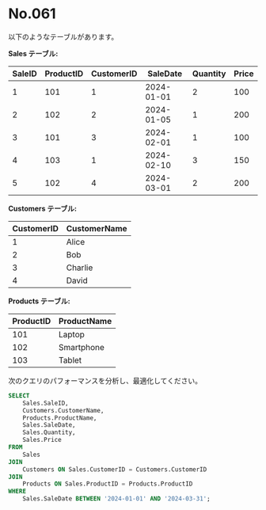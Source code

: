 # No.061

以下のようなテーブルがあります。

**Sales テーブル:**

| SaleID | ProductID | CustomerID | SaleDate   | Quantity | Price |
|--------|-----------|------------|------------|----------|-------|
| 1      | 101       | 1          | 2024-01-01 | 2        | 100   |
| 2      | 102       | 2          | 2024-01-05 | 1        | 200   |
| 3      | 101       | 3          | 2024-02-01 | 1        | 100   |
| 4      | 103       | 1          | 2024-02-10 | 3        | 150   |
| 5      | 102       | 4          | 2024-03-01 | 2        | 200   |

**Customers テーブル:**

| CustomerID | CustomerName |
|------------|--------------|
| 1          | Alice        |
| 2          | Bob          |
| 3          | Charlie      |
| 4          | David        |

**Products テーブル:**

| ProductID | ProductName   |
|-----------|---------------|
| 101       | Laptop        |
| 102       | Smartphone    |
| 103       | Tablet        |

次のクエリのパフォーマンスを分析し、最適化してください。

```sql
SELECT
    Sales.SaleID,
    Customers.CustomerName,
    Products.ProductName,
    Sales.SaleDate,
    Sales.Quantity,
    Sales.Price
FROM
    Sales
JOIN
    Customers ON Sales.CustomerID = Customers.CustomerID
JOIN
    Products ON Sales.ProductID = Products.ProductID
WHERE
    Sales.SaleDate BETWEEN '2024-01-01' AND '2024-03-31';
```

